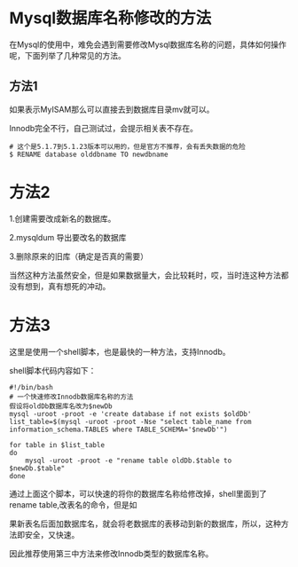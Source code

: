 # Mysql数据库名称修改的方法

在Mysql的使用中，难免会遇到需要修改Mysql数据库名称的问题，具体如何操作呢，下面列举了几种常见的方法。



## 方法1 

如果表示MyISAM那么可以直接去到数据库目录mv就可以。

Innodb完全不行，自己测试过，会提示相关表不存在。

```shell
# 这个是5.1.7到5.1.23版本可以用的，但是官方不推荐，会有丢失数据的危险
$ RENAME database olddbname TO newdbname
```



# 方法2

1.创建需要改成新名的数据库。

2.mysqldum 导出要改名的数据库

3.删除原来的旧库（确定是否真的需要）

当然这种方法虽然安全，但是如果数据量大，会比较耗时，哎，当时连这种方法都没有想到，真有想死的冲动。



# 方法3

这里是使用一个shell脚本，也是最快的一种方法，支持Innodb。

shell脚本代码内容如下：

```shell
#!/bin/bash
# 一个快速修改Innodb数据库名称的方法
假设将oldDb数据库名改为$newDb
mysql -uroot -proot -e 'create database if not exists $oldDb'
list_table=$(mysql -uroot -proot -Nse "select table_name from information_schema.TABLES where TABLE_SCHEMA='$newDb'")
 
for table in $list_table
do
    mysql -uroot -proot -e "rename table oldDb.$table to $newDb.$table"
done
```

通过上面这个脚本，可以快速的将你的数据库名称给修改掉，shell里面到了rename table,改表名的命令，但是如

果新表名后面加数据库名，就会将老数据库的表移动到新的数据库，所以，这种方法即安全，又快速。

因此推荐使用第三中方法来修改Innodb类型的数据库名称。